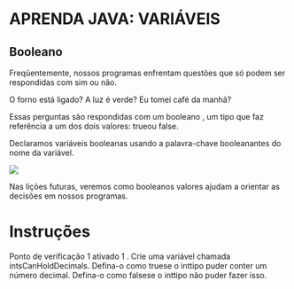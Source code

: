 <h1>APRENDA JAVA: VARIÁVEIS</h1>

<h2>Booleano</h2>

<p>Freqüentemente, nossos programas enfrentam questões que só podem ser respondidas com sim ou não.</p>

<p>O forno está ligado? A luz é verde? Eu tomei café da manhã?</p>

<p>Essas perguntas são respondidas com um booleano , um tipo que faz referência a um dos dois valores: trueou false.</p>

<p>Declaramos variáveis ​​booleanas usando a palavra-chave booleanantes do nome da variável.</p>

<img src="java1.png">

<p>Nas lições futuras, veremos como booleanos valores ajudam a orientar as decisões em nossos programas.</p>

<h1>Instruções</h1>

<p>Ponto de verificação 1 ativado
1 .
Crie uma variável chamada intsCanHoldDecimals. Defina-o como truese o inttipo puder conter um número decimal. Defina-o como falsese o inttipo não puder fazer isso.</p>